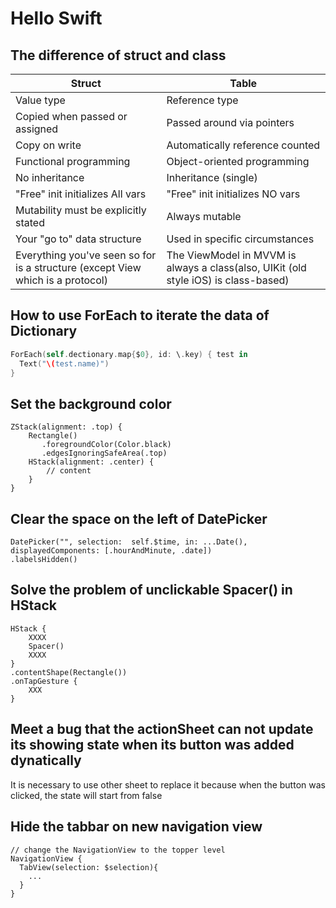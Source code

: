 # Hello Swift

## The difference of struct and class
| Struct | Table |
| ----------- | ----------- |
| Value type | Reference type |
| Copied when passed or assigned | Passed around via pointers |
| Copy on write | Automatically reference counted |
| Functional programming | Object-oriented programming |
| No inheritance | Inheritance (single) |
| "Free" init initializes All vars | "Free" init initializes NO vars |
| Mutability must be explicitly stated | Always mutable | 
| Your "go to" data structure | Used in specific circumstances |
| Everything you've seen so for is a structure (except View which is a protocol) | The ViewModel in MVVM is always a class(also, UIKit (old style iOS) is class-based)

## How to use ForEach to iterate the data of Dictionary

```Swift
ForEach(self.dectionary.map{$0}, id: \.key) { test in
  Text("\(test.name)")
}
```

## Set the background color 
```
ZStack(alignment: .top) {
    Rectangle()
       .foregroundColor(Color.black)
       .edgesIgnoringSafeArea(.top)
    HStack(alignment: .center) {
        // content                 
    }
}
```

## Clear the space on the left of DatePicker
```
DatePicker("", selection:  self.$time, in: ...Date(), displayedComponents: [.hourAndMinute, .date])
.labelsHidden()
```

## Solve the problem of unclickable Spacer() in HStack
```
HStack {
    XXXX
    Spacer()
    XXXX
}
.contentShape(Rectangle())
.onTapGesture {
    XXX
}
```

## Meet a bug that the actionSheet can not update its showing state when its button was added dynatically 
It is necessary to use other sheet to replace it because when the button was clicked, the state will start from false

## Hide the tabbar on new navigation view
```
// change the NavigationView to the topper level
NavigationView {
  TabView(selection: $selection){
    ...
  }
}
```
